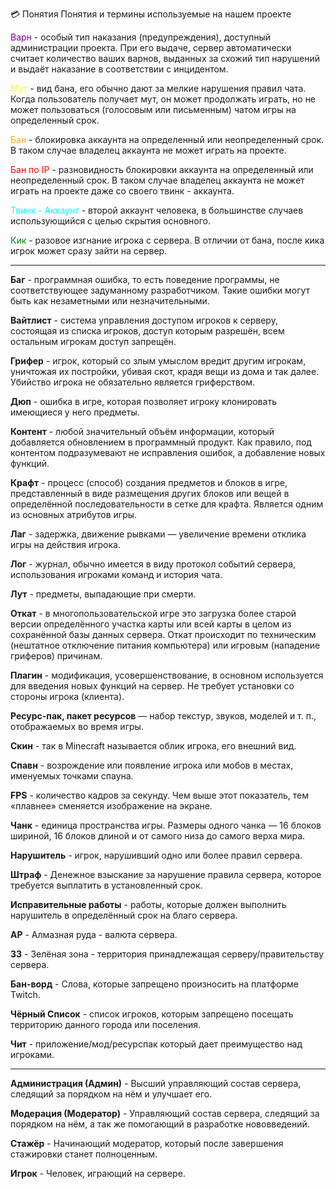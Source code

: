 💳
Понятия
Понятия и термины используемые на нашем проекте

<span style="color:purple">Варн</span> - особый тип наказания (предупреждения), доступный администрации проекта. При его выдаче, сервер автоматически считает количество ваших варнов, выданных за схожий тип нарушений и выдаёт наказание в соответствии с инцидентом.

<span style="color:yellow">Мут</span> - вид бана, его обычно дают за мелкие нарушения правил чата. Когда пользователь получает мут, он может продолжать играть, но не может пользоваться (голосовым или письменным) чатом игры на определенный срок.

<span style="color:orange">Бан</span> - блокировка аккаунта на определенный или неопределенный срок. В таком случае владелец аккаунта не может играть на проекте.

<span style="color:red">Бан по IP</span> - разновидность блокировки аккаунта на определенный или неопределенный срок. В таком случае владелец аккаунта не может играть на проекте даже со своего твинк - аккаунта.

<span style="color:cyan">Твинк - Аккаунт</span> - второй аккаунт человека, в большинстве случаев использующийся с целью скрытия основного.

<span style="color:green">Кик</span> - разовое изгнание игрока с сервера. В отличии от бана, после кика игрок может сразу зайти на сервер.
___
__Баг__ - программная ошибка, то есть поведение программы, не соответствующее задуманному разработчиком. Такие ошибки могут быть как незаметными или незначительными.

__Вайтлист__ - система управления доступом игроков к серверу, состоящая из списка игроков, доступ которым разрешён, всем остальным игрокам доступ запрещён.

__Грифер__ - игрок, который со злым умыслом вредит другим игрокам, уничтожая их постройки, убивая скот, крадя вещи из дома и так далее. Убийство игрока не обязательно является гриферством.

__Дюп__ - ошибка в игре, которая позволяет игроку клонировать имеющиеся у него предметы.

__Контент__ - любой значительный объём информации, который добавляется обновлением в программный продукт. Как правило, под контентом подразумевают не исправления ошибок, а добавление новых функций.

__Крафт__ - процесс (способ) создания предметов и блоков в игре, представленный в виде размещения других блоков или вещей в определённой последовательности в сетке для крафта. Является одним из основных атрибутов игры.

__Лаг__ - задержка, движение рывками — увеличение времени отклика игры на действия игрока.

__Лог__ - журнал, обычно имеется в виду протокол событий сервера, использования игроками команд и история чата.

__Лут__ - предметы, выпадающие при смерти.

__Откат__ - в многопользовательской игре это загрузка более старой версии определённого участка карты или всей карты в целом из сохранённой базы данных сервера. Откат происходит по техническим (нештатное отключение питания компьютера) или игровым (нападение гриферов) причинам.

__Плагин__ - модификация, усовершенствование, в основном используется для введения новых функций на сервер. Не требует установки со стороны игрока (клиента).

__Ресурс-пак, пакет ресурсов__ — набор текстур, звуков, моделей и т. п., отображаемых во время игры.

__Скин__ - так в Minecraft называется облик игрока, его внешний вид. 

__Спавн__ - возрождение или появление игрока или мобов в местах, именуемых точками спауна.

__FPS__ - количество кадров за секунду. Чем выше этот показатель, тем «плавнее» сменяется изображение на экране.

__Чанк__ - единица пространства игры. Размеры одного чанка — 16 блоков шириной, 16 блоков длиной и от самого низа до самого верха мира.

__Нарушитель__ - игрок, нарушивший одно или более правил сервера. 

__Штраф__ - Денежное взыскание за нарушение правила сервера, которое требуется выплатить в установленный срок.

__Исправительные работы__ - работы, которые должен выполнить нарушитель в определённый срок на благо сервера. 

__АР__ - Алмазная руда - валюта сервера. 

__ЗЗ__ - Зелёная зона - территория принадлежащая серверу/правительству сервера. 

__Бан-ворд__ - Слова, которые запрещено произносить на платформе Twitch. 

__Чёрный Список__ - список игроков, которым запрещено посещать территорию данного города или поселения. 

__Чит__ - приложение/мод/ресурспак который дает преимущество над игроками.
___
__Администрация (Админ)__ - Высший управляющий состав сервера, следящий за порядком на нём и улучшает его.

__Модерация (Модератор)__ - Управляющий состав сервера, следящий за порядком на нём, а так же помогающий в разработке нововведений.

__Стажёр__ - Начинающий модератор, который после завершения стажировки станет полноценным. 

__Игрок__ - Человек, играющий на сервере.